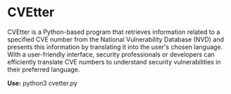 # CVEtter

CVEtter is a Python-based program that retrieves information related to a specified CVE number from the National Vulnerability Database (NVD) and presents this information by translating it into the user's chosen language. With a user-friendly interface, security professionals or developers can efficiently translate CVE numbers to understand security vulnerabilities in their preferred language.

**Use:** python3 cvetter.py
